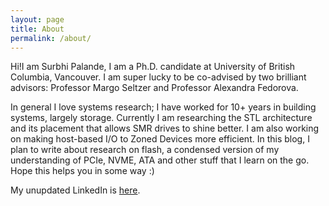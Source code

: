 ```yaml
---
layout: page
title: About
permalink: /about/
---
```

<p>Hi!I am Surbhi Palande, I am a Ph.D. candidate at University of British Columbia, Vancouver.
I am super lucky to be co-advised by two brilliant advisors: Professor Margo Seltzer and Professor Alexandra Fedorova.</p>

<p>In general I love systems research; I have worked for 10+ years in building systems, largely storage.
Currently I am researching the STL architecture and its placement that allows SMR drives to shine better.
I am also working on making host-based I/O to Zoned Devices more efficient.
In this blog, I plan to write about research on flash, a condensed version of my understanding of PCIe, NVME, ATA
and other stuff that I learn on the go. Hope this helps you in some way :)</p>

<p>My unupdated LinkedIn is <a href="https://www.linkedin.com/in/csurbhi/">here</a>.</p>

<!-- You can find the source code for Minima at GitHub:
[jekyll][jekyll-organization] /
[minima](https://github.com/jekyll/minima)

You can find the source code for Jekyll at GitHub:
[jekyll][jekyll-organization] /
[jekyll](https://github.com/jekyll/jekyll)


[jekyll-organization]: https://github.com/jekyll -->
